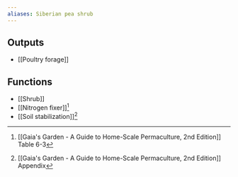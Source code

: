 ```yaml
---
aliases: Siberian pea shrub
---
```

## Outputs
- [[Poultry forage]]
## Functions
- [[Shrub]]
- [[Nitrogen fixer]][^1]
- [[Soil stabilization]][^2]

[^1]: [[Gaia's Garden - A Guide to Home-Scale Permaculture, 2nd Edition]] Table 6-3
[^2]: [[Gaia's Garden - A Guide to Home-Scale Permaculture, 2nd Edition]] Appendix